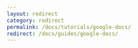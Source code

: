 ```yaml
---
layout: redirect
category: redirect
permalink: /docs/tutorials/google-docs/
redirect: /docs/guides/google-docs/
---
```

